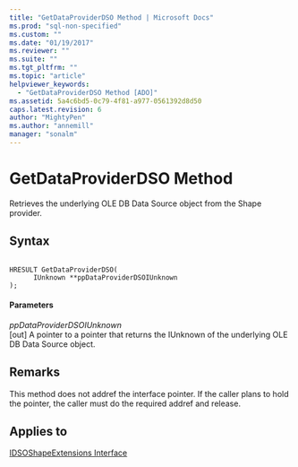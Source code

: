 ```yaml
---
title: "GetDataProviderDSO Method | Microsoft Docs"
ms.prod: "sql-non-specified"
ms.custom: ""
ms.date: "01/19/2017"
ms.reviewer: ""
ms.suite: ""
ms.tgt_pltfrm: ""
ms.topic: "article"
helpviewer_keywords: 
  - "GetDataProviderDSO Method [ADO]"
ms.assetid: 5a4c6bd5-0c79-4f81-a977-0561392d8d50
caps.latest.revision: 6
author: "MightyPen"
ms.author: "annemill"
manager: "sonalm"
---
```

# GetDataProviderDSO Method
Retrieves the underlying OLE DB Data Source object from the Shape provider.  
  
## Syntax  
  
```  
  
HRESULT GetDataProviderDSO(  
      IUnknown **ppDataProviderDSOIUnknown  
);  
```  
  
#### Parameters  
 *ppDataProviderDSOIUnknown*  
 [out]  A pointer to a pointer that returns the IUnknown of the underlying OLE DB Data Source object.  
  
## Remarks  
 This method does not addref the interface pointer. If the caller plans to hold the pointer, the caller must do the required addref and release.  
  
## Applies to  
 [IDSOShapeExtensions Interface](../../../ado/reference/ado-api/idsoshapeextensions-interface.md)